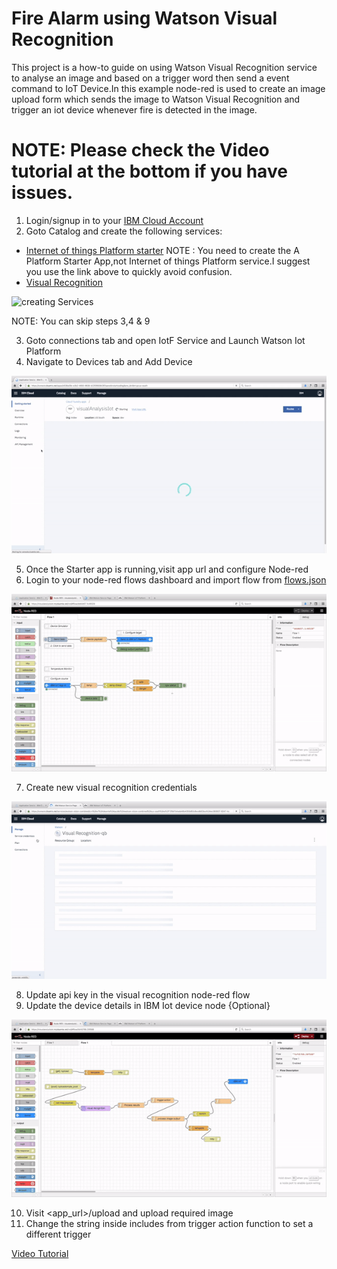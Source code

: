 # Fire Alarm using Watson Visual Recognition

This project is a how-to guide on using Watson Visual Recognition service to analyse an image and based on a trigger word then send a event command to IoT Device.In this example node-red is used to create an image upload form which sends the image to Watson Visual Recognition and trigger an iot device whenever fire is detected in the image.

 # NOTE: Please check the Video tutorial at the bottom if you have issues.

1. Login/signup in to your [IBM Cloud Account](https://ibm.biz/BdYtcs)
2. Goto Catalog and create the following services:
* [Internet of things Platform starter](https://console.bluemix.net/catalog/starters/internet-of-things-platform-starter)
NOTE : You need to create the A Platform Starter App,not Internet of things Platform service.I suggest you use the link above to quickly avoid confusion.
* [Visual Recognition](https://console.bluemix.net/catalog/services/visual-recognition)

![creating Services](https://github.com/krishnac7/Media/blob/master/IotImageAnalysis/Gif/creatingServices.gif)

NOTE: You can skip steps 3,4 & 9

3. Goto connections tab and open IotF Service and Launch Watson Iot Platform
4. Navigate to Devices tab and Add Device

![Adding devices](https://github.com/krishnac7/Media/blob/master/IotImageAnalysis/Gif/creatingDevice.gif)

5. Once the Starter app is running,visit app url and configure Node-red
6. Login to your node-red flows dashboard and import flow from [flows.json](https://github.com/krishnac7/IotImageAnalysis/blob/master/flows.json)

![Importing Flows](https://github.com/krishnac7/Media/blob/master/IotImageAnalysis/Gif/importing%20Flows.gif)

7. Create new visual recognition credentials

![Create visual recognition credentials](https://github.com/krishnac7/Media/blob/master/IotImageAnalysis/Gif/VisualRecognitionServiceCredentials.gif)

8. Update api key in the visual recognition node-red flow
9. Update the device details in IBM Iot device node {Optional}

![Updating credentials](https://github.com/krishnac7/Media/blob/master/IotImageAnalysis/Gif/updateCredentials.gif)

10. Visit <app_url>/upload and upload required image
11. Change the string inside includes from trigger action function to set a different trigger


[Video Tutorial](https://github.com/krishnac7/Media/blob/master/IotImageAnalysis/imageAnalysisIot.mp4)
